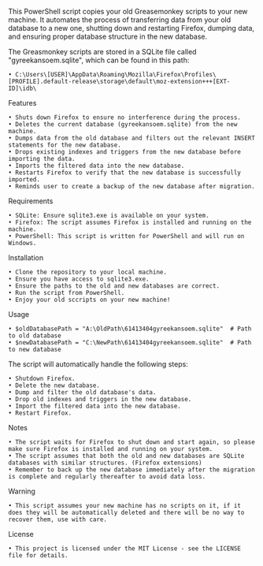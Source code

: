 This PowerShell script copies your old Greasemonkey scripts to your new machine. It automates the process of transferring data from your old database to a new one, shutting down and restarting Firefox, dumping data, and ensuring proper database structure in the new database.

The Greasmonkey scripts are stored in a SQLite file called "gyreekansoem.sqlite", which can be found in this path:

    • C:\Users\[USER]\AppData\Roaming\Mozilla\Firefox\Profiles\[PROFILE].default-release\storage\default\moz-extension+++[EXT-ID]\idb\

Features

    • Shuts down Firefox to ensure no interference during the process.
    • Deletes the current database (gyreekansoem.sqlite) from the new machine.
    • Dumps data from the old database and filters out the relevant INSERT statements for the new database.
    • Drops existing indexes and triggers from the new database before importing the data.
    • Imports the filtered data into the new database.
    • Restarts Firefox to verify that the new database is successfully imported.
    • Reminds user to create a backup of the new database after migration.

Requirements

    • SQLite: Ensure sqlite3.exe is available on your system.
    • Firefox: The script assumes Firefox is installed and running on the machine.
    • PowerShell: This script is written for PowerShell and will run on Windows.

Installation

    • Clone the repository to your local machine.
    • Ensure you have access to sqlite3.exe.
    • Ensure the paths to the old and new databases are correct.
    • Run the script from PowerShell.
    • Enjoy your old sccripts on your new machine!

Usage

    • $oldDatabasePath = "A:\OldPath\61413404gyreekansoem.sqlite"  # Path to old database
    • $newDatabasePath = "C:\NewPath\61413404gyreekansoem.sqlite"  # Path to new database

The script will automatically handle the following steps:

    • Shutdown Firefox.
    • Delete the new database.
    • Dump and filter the old database's data.
    • Drop old indexes and triggers in the new database.
    • Import the filtered data into the new database.
    • Restart Firefox.

Notes

    • The script waits for Firefox to shut down and start again, so please make sure Firefox is installed and running on your system.
    • The script assumes that both the old and new databases are SQLite databases with similar structures. (Firefox extensions)
    • Remember to back up the new database immediately after the migration is complete and regularly thereafter to avoid data loss.
    
Warning

    • This script assumes your new machine has no scripts on it, if it does they will be automatically deleted and there will be no way to recover them, use with care.

License

    • This project is licensed under the MIT License - see the LICENSE file for details.
    
